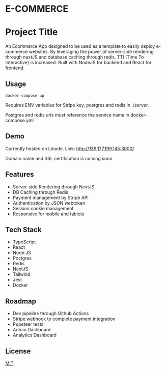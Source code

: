 # E-COMMERCE

# Project Title

An Ecommerce App designed to be used as a template to easily deploy e-commerce websites.
By leveraging the power of server-side rendering through nextJS and database caching through redis, TTI (Time To Interactive) is increased.
Built with NodeJS for backend and React for frontend.

## Usage
```
docker-compose up
````
Requires ENV variables for Stripe key, postgres and redis in ./server.

Postgres and redis urls must reference the service name in docker-compose.yml


## Demo

Currently hosted on Linode.
Link: http://139.177.199.145:3000/

Domain name and SSL certification is coming soon


## Features

- Server-side Rendering through NextJS
- DB Caching through Redis
- Payment management by Stripe API
- Authentication by JSON webtoken
- Session cookie management
- Responsive for mobile and tablets



## Tech Stack
- TypeScript
- React
- Node.JS
- Postgres
- Redis
- NextJS
- Tailwind
- Jest
- Docker


## Roadmap

- Dev pipeline through Github Actions
- Stripe webhook to complete payment integration
- Pupeteer tests
- Admin Dashboard
- Analytics Dashboard



## License

[MIT](https://choosealicense.com/licenses/mit/)
